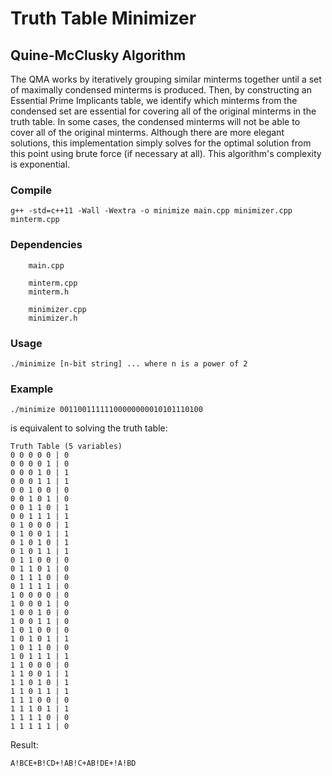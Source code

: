 # Truth Table Minimizer
## Quine-McClusky Algorithm
The QMA works by iteratively grouping similar minterms together until a set of maximally condensed minterms is produced. Then, by constructing an Essential Prime Implicants table, we identify which minterms from the condensed set are essential for covering all of the original minterms in the truth table. In some cases, the condensed minterms will not be able to cover all of the original minterms. Although there are more elegant solutions, this implementation simply solves for the optimal solution from this point using brute force (if necessary at all). This algorithm's complexity is exponential.

### Compile
```
g++ -std=c++11 -Wall -Wextra -o minimize main.cpp minimizer.cpp minterm.cpp
```

### Dependencies
```
    main.cpp

    minterm.cpp
    minterm.h

    minimizer.cpp
    minimizer.h
```

### Usage
```
./minimize [n-bit string] ... where n is a power of 2
```
### Example
```
./minimize 00110011111100000000010101110100
```
is equivalent to solving the truth table:
```
Truth Table (5 variables)
0 0 0 0 0 | 0
0 0 0 0 1 | 0
0 0 0 1 0 | 1
0 0 0 1 1 | 1
0 0 1 0 0 | 0
0 0 1 0 1 | 0
0 0 1 1 0 | 1
0 0 1 1 1 | 1
0 1 0 0 0 | 1
0 1 0 0 1 | 1
0 1 0 1 0 | 1
0 1 0 1 1 | 1
0 1 1 0 0 | 0
0 1 1 0 1 | 0
0 1 1 1 0 | 0
0 1 1 1 1 | 0
1 0 0 0 0 | 0
1 0 0 0 1 | 0
1 0 0 1 0 | 0
1 0 0 1 1 | 0
1 0 1 0 0 | 0
1 0 1 0 1 | 1
1 0 1 1 0 | 0
1 0 1 1 1 | 1
1 1 0 0 0 | 0
1 1 0 0 1 | 1
1 1 0 1 0 | 1
1 1 0 1 1 | 1
1 1 1 0 0 | 0
1 1 1 0 1 | 1
1 1 1 1 0 | 0
1 1 1 1 1 | 0
```
Result:
```
A!BCE+B!CD+!AB!C+AB!DE+!A!BD
```

